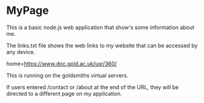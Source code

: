 # MyPage

This is a basic node.js web application that show's some information about me.

The links.txt file shows the web links to my website that can be accessed by any device. 

home=https://www.doc.gold.ac.uk/usr/360/

This is running on the goldsmiths virtual servers. 

If users entered /contact or /about at the end of the URL, they will be directed to a different page on my application. 

